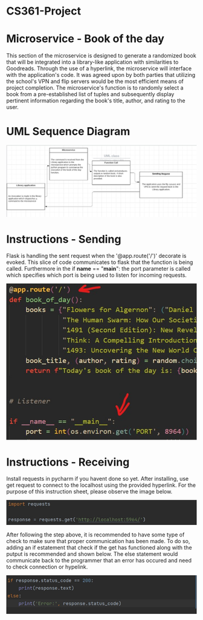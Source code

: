 # CS361-Project
# Microservice - Book of the day
This section of the microservice is designed to generate a randomized book that will be integrated into a library-like application with similarities to Goodreads. Through the use of a hyperlink, the microservice will interface with the application's code. It was agreed upon by both parties that utilizing the school's VPN and flip servers would be the most efficient means of project completion. The microservice's function is to randomly select a book from a pre-established list of tuples and subsequently display pertinent information regarding the book's title, author, and rating to the user.

# UML Sequence Diagram
![alt text](https://raw.githubusercontent.com/miranded/CS361-Project/main/microservice.jpg) 

# Instructions - Sending
Flask is handling the sent request when the '@app.route('/')' decorate is evoked. This slice of code communicates to flask that the function is being called. Furthermore in the if __name__ == "__main__": the port parameter is called which specifies which port is being used to listen for incoming requests. 

![alt text](https://raw.githubusercontent.com/miranded/CS361-Project/main/sending.jpg) 

# Instructions - Receiving
Install requests in pycharm if you havent done so yet. 
After installing, use get request to connect to the localhost using the provided hyperlink. For the purpose of this instruction sheet, please observe the image below.

![alt text](https://raw.githubusercontent.com/miranded/CS361-Project/main/request1.jpg) 

After following the step above, it is recommended to have some type of check to make sure that proper communication has been made. To do so, adding an if estatement that check if the get has functioned along with the putput is recommended and shown below. The else statement would communicate back to the programmer that an error has occured and need to check connection or hypelink. 

![alt text](https://raw.githubusercontent.com/miranded/CS361-Project/main/request2.jpg) 
